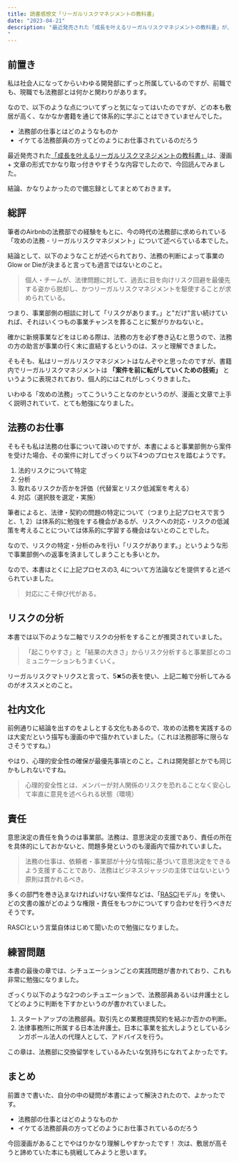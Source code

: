 ```yaml
---
title: 読書感想文「リーガルリスクマネジメントの教科書」
date: "2023-04-21"
description: "最近発売された「成長を叶えるリーガルリスクマネジメントの教科書」が、漫画 + 文章の形式でかなり取っ付きやすそうな内容でしたので、今回読んでみました。
"
---
```


## 前置き

私は社会人になってからいわゆる開発部にずっと所属しているのですが、前職でも、現職でも法務部とは何かと関わりがあります。

なので、以下のような点についてずっと気になってはいたのですが、どの本も敷居が高く、なかなか書籍を通じて体系的に学ぶことはできていませんでした。

- 法務部の仕事とはどのようなものか
- イケてる法務部員の方ってどのようにお仕事されているのだろう

最近発売された[「成長を叶えるリーガルリスクマネジメントの教科書」](https://www.amazon.co.jp/dp/4817848650)は、漫画 + 文章の形式でかなり取っ付きやすそうな内容でしたので、今回読んでみました。


結論、かなりよかったので備忘録としてまとめておきます。

## 総評

筆者のAirbnbの法務部での経験をもとに、今の時代の法務部に求められている「攻めの法務 - リーガルリスクマネジメント」について述べらている本でした。

結論として、以下のようなことが述べられており、法務の判断によって事業のGlow or Dieが決まると言っても過言ではないとのこと。

> 個人・チームが、法律問題に対して、過去に目を向けリスク回避を最優先する姿から脱却し、かつリーガルリスクマネジメントを駆使することが求められている。

つまり、事業部側の相談に対して「リスクがあります。」と"だけ"言い続けていれば、それはいくつもの事業チャンスを葬ることに繋がりかねないと。

確かに新規事業などをはじめる際は、法務の方を必ず巻き込むと思うので、法務の方の助言が事業の行く末に直結するというのは、スッと理解できました。

そもそも、私はリーガルリスクマネジメントはなんぞやと思ったのですが、書籍内でリーガルリスクマネジメントは **「案件を前に転がしていくための技術」** というように表現されており、個人的にはこれがしっくりきました。

いわゆる「攻めの法務」ってこういうことなのかというのが、漫画と文章で上手く説明されていて、とても勉強になりました。

## 法務のお仕事

そもそも私は法務の仕事について疎いのですが、本書によると事業部側から案件を受けた場合、その案件に対してざっくり以下4つのプロセスを踏むようです。

1. 法的リスクについて特定
2. 分析
3. 取れるリスクか否かを評価（代替案とリスク低減案を考える）
4. 対応（選択肢を選定・実施）

筆者によると、法律・契約の問題の特定について（つまり上記プロセスで言うと、1, 2）は体系的に勉強をする機会があるが、リスクへの対応・リスクの低減策を考えることについては体系的に学習する機会はないとのことでした。

なので、リスクの特定・分析のみを行い「リスクがあります。」というような形で事業部側への返事を済ましてしまうことも多いとか。

なので、本書はとくに上記プロセスの3, 4について方法論などを提供すると述べられていました。

> 対応にこそ伸び代がある。

## リスクの分析

本書では以下のような二軸でリスクの分析をすることが推奨されていました。

> 「起こりやすさ」と「結果の大きさ」からリスク分析すると事業部とのコミュニケーションもうまくいく。

リーガルリスクマトリクスと言って、5✖︎5の表を使い、上記二軸で分析してみるのがオススメとのこと。

## 社内文化

前例通りに結論を出すのをよしとする文化もあるので、攻めの法務を実践するのは大変だという描写も漫画の中で描かれていました。（これは法務部等に限らなさそうですね。）

やはり、心理的安全性の確保が最優先事項とのこと。これは開発部とかでも同じかもしれないですね。

> 心理的安全性とは、メンバーが対人関係のリスクを恐れることなく安心して率直に意見を述べられる状態（環境）

## 責任

意思決定の責任を負うのは事業部。法務は、意思決定の支援であり、責任の所在を具体的にしておかないと、問題多発というのも漫画内で描かれていました。

> 法務の仕事は、依頼者・事業部が十分な情報に基づいて意思決定をできるよう支援することであり、法務はビジネスジャッジの主体ではないという原則は貫かれるべき。

多くの部門を巻き込まなければいけない案件などは、「[RASCI](https://ja.wikipedia.org/wiki/RACI%E5%9B%B3)モデル」を使い、どの文書の誰がどのような権限・責任をもつかについてすり合わせを行うべきだそうです。

RASCIという言葉自体はじめて聞いたので勉強になりました。

## 練習問題

本書の最後の章では、シチュエーションごとの実践問題が書かれており、これも非常に勉強になりました。

ざっくり以下のような2つのシチュエーションで、法務部員あるいは弁護士としてどのように判断を下すかというのが書かれていました。

1. スタートアップの法務部員。取引先との業務提携契約を結ぶか否かの判断。
2. 法律事務所に所属する日本法弁護士。日本に事業を拡大しようとしているシンガポール法人の代理人として、アドバイスを行う。

この章は、法務部に交換留学をしているみたいな気持ちになれてよかったです。

## まとめ

前置きで書いた、自分の中の疑問が本書によって解決されたので、よかったです。

- 法務部の仕事とはどのようなものか
- イケてる法務部員の方ってどのようにお仕事されているのだろう

今回漫画があることでやはりかなり理解しやすかったです！
次は、敷居が高そうと諦めていた本にも挑戦してみようと思います。
